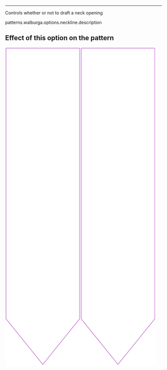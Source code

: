 ---

Controls whether or not to draft a neck opening

patterns.walburga.options.neckline.description

## Effect of this option on the pattern
![This image shows the effect of this option by superimposing several variants that have a different value for this option](walburga_neckline_sample.svg "Effect of this option on the pattern")
